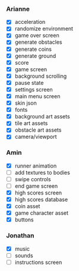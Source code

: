 ### Arianne
- [x] acceleration
- [x] randomize environment
- [x] game over screen
- [x] generate obstacles
- [x] generate coins
- [x] generate ground
- [x] score
- [x] game screen
- [x] background scrolling
- [x] pause state
- [x] settings screen
- [x] main menu screen
- [x] skin json
- [x] fonts
- [x] background art assets
- [x] tile art assets
- [x] obstacle art assets
- [x] camera/viewport

### Amin
- [x] runner animation
- [ ] add textures to bodies
- [ ] swipe controls
- [ ] end game screen
- [x] high scores screen
- [x] high scores database
- [x] coin asset
- [x] game character asset
- [x] buttons

### Jonathan
- [x] music
- [ ] sounds
- [ ] instructions screen
